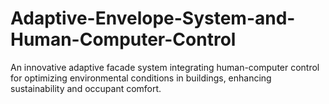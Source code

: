 # Adaptive-Envelope-System-and-Human-Computer-Control
An innovative adaptive facade system integrating human-computer control for optimizing environmental conditions in buildings, enhancing sustainability and occupant comfort.
